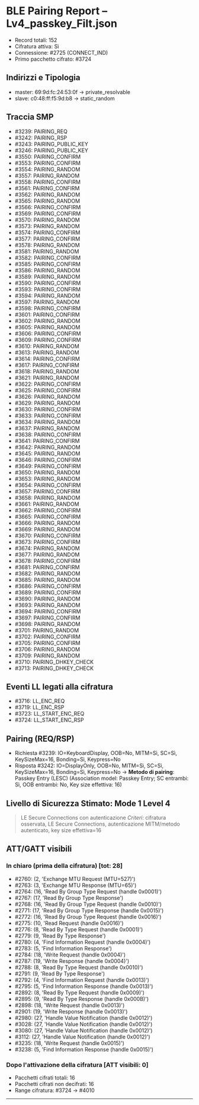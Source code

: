 # BLE Pairing Report – Lv4_passkey_Filt.json
- Record totali: 152
- Cifratura attiva: Sì
- Connessione: #2725 (CONNECT_IND)
- Primo pacchetto cifrato: #3724

## Indirizzi e Tipologia
- master: 69:9d:fc:24:53:0f  →  private_resolvable
- slave: c0:48:ff:f5:9d:b8  →  static_random

## Traccia SMP
- #3239: PAIRING_REQ
- #3242: PAIRING_RSP
- #3243: PAIRING_PUBLIC_KEY
- #3246: PAIRING_PUBLIC_KEY
- #3550: PAIRING_CONFIRM
- #3553: PAIRING_CONFIRM
- #3554: PAIRING_RANDOM
- #3557: PAIRING_RANDOM
- #3558: PAIRING_CONFIRM
- #3561: PAIRING_CONFIRM
- #3562: PAIRING_RANDOM
- #3565: PAIRING_RANDOM
- #3566: PAIRING_CONFIRM
- #3569: PAIRING_CONFIRM
- #3570: PAIRING_RANDOM
- #3573: PAIRING_RANDOM
- #3574: PAIRING_CONFIRM
- #3577: PAIRING_CONFIRM
- #3578: PAIRING_RANDOM
- #3581: PAIRING_RANDOM
- #3582: PAIRING_CONFIRM
- #3585: PAIRING_CONFIRM
- #3586: PAIRING_RANDOM
- #3589: PAIRING_RANDOM
- #3590: PAIRING_CONFIRM
- #3593: PAIRING_CONFIRM
- #3594: PAIRING_RANDOM
- #3597: PAIRING_RANDOM
- #3598: PAIRING_CONFIRM
- #3601: PAIRING_CONFIRM
- #3602: PAIRING_RANDOM
- #3605: PAIRING_RANDOM
- #3606: PAIRING_CONFIRM
- #3609: PAIRING_CONFIRM
- #3610: PAIRING_RANDOM
- #3613: PAIRING_RANDOM
- #3614: PAIRING_CONFIRM
- #3617: PAIRING_CONFIRM
- #3618: PAIRING_RANDOM
- #3621: PAIRING_RANDOM
- #3622: PAIRING_CONFIRM
- #3625: PAIRING_CONFIRM
- #3626: PAIRING_RANDOM
- #3629: PAIRING_RANDOM
- #3630: PAIRING_CONFIRM
- #3633: PAIRING_CONFIRM
- #3634: PAIRING_RANDOM
- #3637: PAIRING_RANDOM
- #3638: PAIRING_CONFIRM
- #3641: PAIRING_CONFIRM
- #3642: PAIRING_RANDOM
- #3645: PAIRING_RANDOM
- #3646: PAIRING_CONFIRM
- #3649: PAIRING_CONFIRM
- #3650: PAIRING_RANDOM
- #3653: PAIRING_RANDOM
- #3654: PAIRING_CONFIRM
- #3657: PAIRING_CONFIRM
- #3658: PAIRING_RANDOM
- #3661: PAIRING_RANDOM
- #3662: PAIRING_CONFIRM
- #3665: PAIRING_CONFIRM
- #3666: PAIRING_RANDOM
- #3669: PAIRING_RANDOM
- #3670: PAIRING_CONFIRM
- #3673: PAIRING_CONFIRM
- #3674: PAIRING_RANDOM
- #3677: PAIRING_RANDOM
- #3678: PAIRING_CONFIRM
- #3681: PAIRING_CONFIRM
- #3682: PAIRING_RANDOM
- #3685: PAIRING_RANDOM
- #3686: PAIRING_CONFIRM
- #3689: PAIRING_CONFIRM
- #3690: PAIRING_RANDOM
- #3693: PAIRING_RANDOM
- #3694: PAIRING_CONFIRM
- #3697: PAIRING_CONFIRM
- #3698: PAIRING_RANDOM
- #3701: PAIRING_RANDOM
- #3702: PAIRING_CONFIRM
- #3705: PAIRING_CONFIRM
- #3706: PAIRING_RANDOM
- #3709: PAIRING_RANDOM
- #3710: PAIRING_DHKEY_CHECK
- #3713: PAIRING_DHKEY_CHECK

## Eventi LL legati alla cifratura
- #3716: LL_ENC_REQ
- #3719: LL_ENC_RSP
- #3723: LL_START_ENC_REQ
- #3724: LL_START_ENC_RSP

## Pairing (REQ/RSP)
- Richiesta  #3239: IO=KeyboardDisplay, OOB=No, MITM=Sì, SC=Sì, KeySizeMax=16, Bonding=Sì, Keypress=No
- Risposta   #3242: IO=DisplayOnly, OOB=No, MITM=Sì, SC=Sì, KeySizeMax=16, Bonding=Sì, Keypress=No
→ **Metodo di pairing**: Passkey Entry (LESC)  (Association model: Passkey Entry; SC entrambi: Sì, OOB entrambi: No, Key size effettiva: 16)

## Livello di Sicurezza Stimato: Mode 1 Level 4
> LE Secure Connections con autenticazione
_Criteri:_ cifratura osservata, LE Secure Connections, autenticazione MITM/metodo autenticato, key size effettiva=16

## ATT/GATT visibili
### In chiaro (prima della cifratura) [tot: 28]
- #2760: (2, 'Exchange MTU Request (MTU=527)')
- #2763: (3, 'Exchange MTU Response (MTU=65)')
- #2764: (16, 'Read By Group Type Request (handle 0x0001)')
- #2767: (17, 'Read By Group Type Response')
- #2768: (16, 'Read By Group Type Request (handle 0x0010)')
- #2771: (17, 'Read By Group Type Response (handle 0x0015)')
- #2772: (16, 'Read By Group Type Request (handle 0x0016)')
- #2775: (10, 'Read Request (handle 0x0016)')
- #2776: (8, 'Read By Type Request (handle 0x0001)')
- #2779: (9, 'Read By Type Response')
- #2780: (4, 'Find Information Request (handle 0x0004)')
- #2783: (5, 'Find Information Response')
- #2784: (18, 'Write Request (handle 0x0004)')
- #2787: (19, 'Write Response (handle 0x0004)')
- #2788: (8, 'Read By Type Request (handle 0x0010)')
- #2791: (9, 'Read By Type Response')
- #2792: (4, 'Find Information Request (handle 0x0013)')
- #2795: (5, 'Find Information Response (handle 0x0013)')
- #2892: (8, 'Read By Type Request (handle 0x0009)')
- #2895: (9, 'Read By Type Response (handle 0x000B)')
- #2898: (18, 'Write Request (handle 0x0013)')
- #2901: (19, 'Write Response (handle 0x0013)')
- #2980: (27, 'Handle Value Notification (handle 0x0012)')
- #3028: (27, 'Handle Value Notification (handle 0x0012)')
- #3080: (27, 'Handle Value Notification (handle 0x0012)')
- #3112: (27, 'Handle Value Notification (handle 0x0012)')
- #3235: (18, 'Write Request (handle 0x0015)')
- #3238: (5, 'Find Information Response (handle 0x0015)')
### Dopo l'attivazione della cifratura [ATT visibili: 0]
- Pacchetti cifrati totali: 16
- Pacchetti cifrati non decifrati: 16
- Range cifratura: #3724 → #4010


---